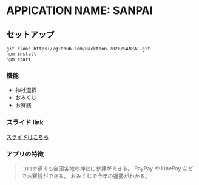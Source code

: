 # APPICATION NAME: SANPAI

## セットアップ

```
git clone https://github.com/Hackthon-2020/SANPAI.git
npm install
npm start
```

### 機能

- 神社選択
- おみくじ
- お賽銭

### スライド link

[スライドはこちら](https://docs.google.com/presentation/d/1zERfbwd7XAx7r8iTrswgnA0-3k_FRaBSsDswC-SKAp8/edit?usp=sharing)

### アプリの特徴

> コロナ禍でも全国各地の神社に参拝ができる。
> PayPay や LinePay などでお賽銭ができる。
> おみくじで今年の運勢がわかる。
